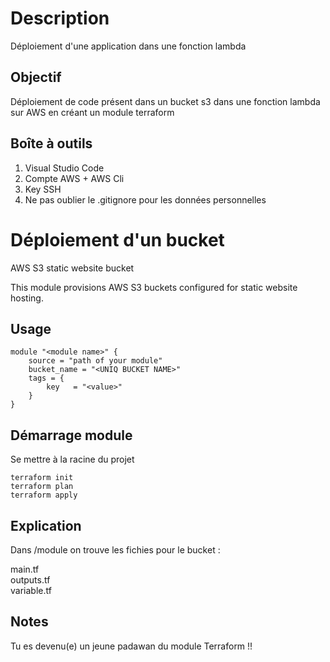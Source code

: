 # Description 
Déploiement d'une application dans une fonction lambda 

## Objectif 
Déploiement de code présent dans un bucket s3 dans une fonction lambda sur AWS en créant un module terraform 

## Boîte à outils 
1. Visual Studio Code
2. Compte AWS + AWS Cli
3. Key SSH
4. Ne pas oublier le .gitignore pour les données personnelles

# Déploiement d'un bucket 
AWS S3 static website bucket

This module provisions AWS S3 buckets configured for static website hosting.

## Usage

```hcl
module "<module name>" {
    source = "path of your module"
    bucket_name = "<UNIQ BUCKET NAME>"
    tags = {
        key   = "<value>"
    }
}
```
## Démarrage module

Se mettre à la racine du projet
```
terraform init
terraform plan
terraform apply
```
## Explication 
Dans /module on trouve les fichies pour le bucket :

main.tf <br>
outputs.tf <br>
variable.tf <br>

## Notes 
Tu es devenu(e) un jeune padawan du module Terraform !!
